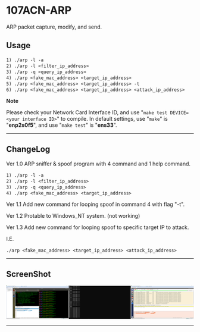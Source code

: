# 107ACN-ARP
ARP packet capture, modify, and send.


## Usage
```
1) ./arp -l -a
2) ./arp -l <filter_ip_address>
3) ./arp -q <query_ip_address>
4) ./arp <fake_mac_address> <target_ip_address>
5) ./arp <fake_mac_address> <target_ip_address> -t
6) ./arp <fake_mac_address> <target_ip_address> <attack_ip_address>
```
**Note**

Please check your Network Card Interface ID, and use "```make test DEVICE=<your interface ID>```" to compile.
        In default settings, use "```make```" is "**enp2s0f5**", and use "```make test```" is "**ens33**".
- - -

## ChangeLog
Ver 1.0
ARP sniffer & spoof program with 4 command and 1 help command.
```
1) ./arp -l -a
2) ./arp -l <filter_ip_address>
3) ./arp -q <query_ip_address>
4) ./arp <fake_mac_address> <target_ip_address>
```
Ver 1.1
Add new command for looping spoof in command 4 with flag "-t".

Ver 1.2
Protable to Windows_NT system. (not working)

Ver 1.3
Add new command for looping spoof to specific target IP to attack.

I.E. 
```
./arp <fake_mac_address> <target_ip_address> <attack_ip_address>
```

- - -

## ScreenShot
![](https://github.com/lee850220/1071-ACN-ARP/blob/main/spoof%20looping.png)

- - -

